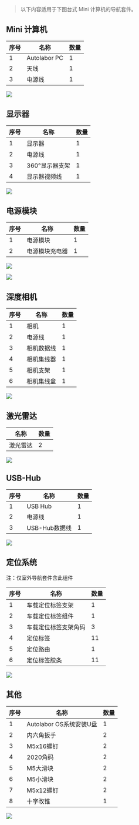 > 以下内容适用于下图台式 Mini 计算机的导航套件。

## Mini 计算机

| 序号 | 名称         | 数量 |
| ---- | ------------ | ---- |
| 1 | Autolabor PC | 1    |
| 2 | 天线         | 1    |
| 3 | 电源线 | 1    |

![](imgs/receipt-new-2.JPG)

## 显示器

| 序号 |  名称           | 数量 |
| ---- | -------------- | ---- |
| 1 | 显示器         | 1    |
| 2 | 电源线 | 1    |
| 3 | 360°显示器支架   | 1    |
| 4 | 显示器视频线 | 1    |

![](imgs/receipt-new-1.JPG)

## 电源模块


| 序号 | 名称       | 数量 |
| ---- | ---------- | ---- |
| 1    | 电源模块       | 1    |
| 2    | 电源模块充电器 | 1    |

![](imgs/receipt-new-5.JPG)

![](imgs/receipt-new-6.jpg)



## 深度相机

| 序号 | 名称       | 数量 |
| ---- | ---------- | ---- |
| 1    | 相机       | 1    |
| 2    | 电源线 | 1    |
| 3    | 相机数据线 | 1    |
| 4    | 相机集线器 | 1    |
| 5    | 相机支架   | 1    |
| 6    | 相机集线盒 | 1    |


![](imgs/receipt-new-4.JPG)

## 激光雷达

| 名称     | 数量 |
| -------- | ---- |
| 激光雷达 | 2   |

![](imgs/receipt-new-3.JPG)

## USB-Hub

| 序号 | 名称 | 数量 |
| ---- | ---- | ---- |
|  1 |USB Hub          | 1    |
|  2 |电源线            | 1    |
|  3 |USB-Hub数据线          | 1    |

![](imgs/receipt-6.png)

## 定位系统

注：仅室外导航套件含此组件

| 序号 | 名称 | 数量 |
| ---- |---- | ---- |
|  1 |车载定位标签支架        | 1    |
|  2 |车载定位标签组件        | 1    |
|  3 |车载定位标签支架角码    | 3    |
|  4 |定位标签                | 11   |
|  5 |定位路由               | 1   |
|  6 | 定位标签胶条                | 11    |

![](imgs/receipt-7.png)

## 其他

| 序号 | 名称                    | 数量 |
| ---- | ----------------------- | ---- |
| 1    | Autolabor OS系统安装U盘 | 1    |
| 2    | 内六角扳手              | 2    |
| 3    | M5x16螺钉               | 2    |
| 4    | 2020角码                | 2    |
| 5    | M5大滑块                | 2    |
| 6    | M5小滑块                | 2    |
| 7    | M5x12螺钉               | 2    |
| 8    | 十字改锥                | 1    |

![](imgs/receipt-8.png)
